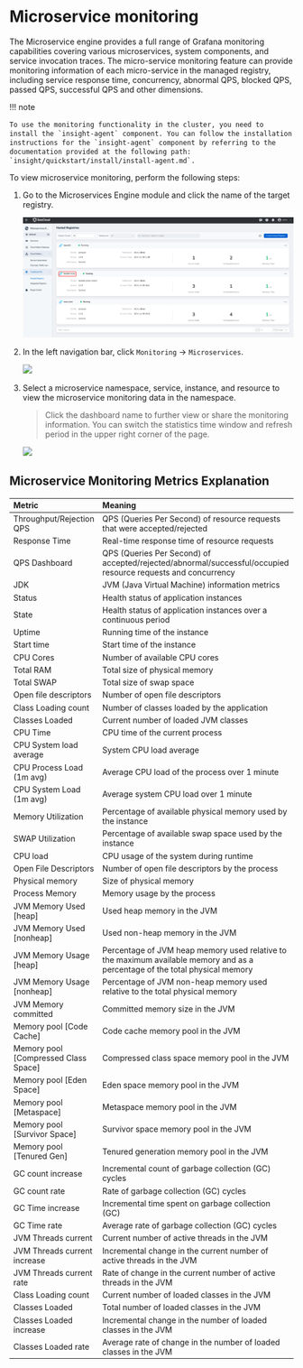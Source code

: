# Microservice monitoring

The Microservice engine provides a full range of Grafana monitoring capabilities covering various microservices, system components, and service invocation traces. The micro-service monitoring feature can provide monitoring information of each micro-service in the managed registry, including service response time, concurrency, abnormal QPS, blocked QPS, passed QPS, successful QPS and other dimensions.

!!! note

    To use the monitoring functionality in the cluster, you need to install the `insight-agent` component. You can follow the installation instructions for the `insight-agent` component by referring to the documentation provided at the following path: `insight/quickstart/install/install-agent.md`.

To view microservice monitoring, perform the following steps:

1. Go to the Microservices Engine module and click the name of the target registry.

    ![](../../../images/monitor01.png)

2. In the left navigation bar, click `Monitoring` -> `Microservices`.

    ![](https://docs.daocloud.io/daocloud-docs-images/docs/en/docs/skoala/images/monitor05.png)

3. Select a microservice namespace, service, instance, and resource to view the microservice monitoring data in the namespace.

    > Click the dashboard name to further view or share the monitoring information. You can switch the statistics time window and refresh period in the upper right corner of the page.

    ![](https://docs.daocloud.io/daocloud-docs-images/docs/en/docs/skoala/images/monitor06.png)

## Microservice Monitoring Metrics Explanation

| Metric | Meaning  |
| :----- | :------- |
| Throughput/Rejection QPS | QPS (Queries Per Second) of resource requests that were accepted/rejected  |
| Response Time  | Real-time response time of resource requests |
| QPS Dashboard  | QPS (Queries Per Second) of accepted/rejected/abnormal/successful/occupied resource requests and concurrency |
| JDK  | JVM (Java Virtual Machine) information metrics  |
| Status | Health status of application instances  |
| State  | Health status of application instances over a continuous period  |
| Uptime | Running time of the instance  |
| Start time | Start time of the instance  |
| CPU Cores  | Number of available CPU cores |
| Total RAM  | Total size of physical memory |
| Total SWAP | Total size of swap space  |
| Open file descriptors  | Number of open file descriptors |
| Class Loading count  | Number of classes loaded by the application |
| Classes Loaded | Current number of loaded JVM classes |
| CPU Time | CPU time of the current process |
| CPU System load average  | System CPU load average  |
| CPU Process Load (1m avg)  | Average CPU load of the process over 1 minute  |
| CPU System Load (1m avg) | Average system CPU load over 1 minute  |
| Memory Utilization | Percentage of available physical memory used by the instance  |
| SWAP Utilization | Percentage of available swap space used by the instance
| CPU load | CPU usage of the system during runtime |
| Open File Descriptors  | Number of open file descriptors by the process |
| Physical memory  | Size of physical memory  |
| Process Memory | Memory usage by the process  |
| JVM Memory Used [heap] | Used heap memory in the JVM  |
| JVM Memory Used [nonheap]  | Used non-heap memory in the JVM  |
| JVM Memory Usage [heap]  | Percentage of JVM heap memory used relative to the maximum available memory and as a percentage of the total physical memory |
| JVM Memory Usage [nonheap] | Percentage of JVM non-heap memory used relative to the total physical memory  |
| JVM Memory committed | Committed memory size in the JVM |
| Memory pool [Code Cache] | Code cache memory pool in the JVM  |
| Memory pool [Compressed Class Space] | Compressed class space memory pool in the JVM  |
| Memory pool [Eden Space] | Eden space memory pool in the JVM  |
| Memory pool [Metaspace]  | Metaspace memory pool in the JVM  |
| Memory pool [Survivor Space] | Survivor space memory pool in the JVM  |
| Memory pool [Tenured Gen]  | Tenured generation memory pool in the JVM |
| GC count increase  | Incremental count of garbage collection (GC) cycles  |
| GC count rate  | Rate of garbage collection (GC) cycles |
| GC Time increase | Incremental time spent on garbage collection (GC)  |
| GC Time rate | Average rate of garbage collection (GC) cycles |
| JVM Threads current  | Current number of active threads in the JVM  |
| JVM Threads current increase | Incremental change in the current number of active threads in the JVM  |
| JVM Threads current rate | Rate of change in the current number of active threads in the JVM  |
| Class Loading count  | Current number of loaded classes in the JVM  |
| Classes Loaded | Total number of loaded classes in the JVM  |
| Classes Loaded increase  | Incremental change in the number of loaded classes in the JVM  |
| Classes Loaded rate  | Average rate of change in the number of loaded classes in the JVM  |